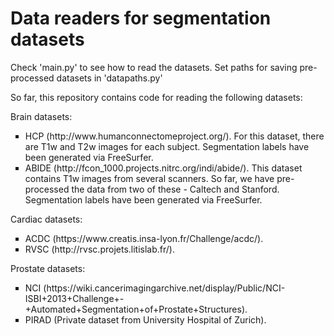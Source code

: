 # Data readers for segmentation datasets

Check 'main.py' to see how to read the datasets.
Set paths for saving pre-processed datasets in 'datapaths.py'

So far, this repository contains code for reading the following datasets:

Brain datasets:
<ul style="list-style-type:square;">
  <li>HCP (http://www.humanconnectomeproject.org/). For this dataset, there are T1w and T2w images for each subject. Segmentation labels have been generated via FreeSurfer. </li>
  <li>ABIDE (http://fcon_1000.projects.nitrc.org/indi/abide/). This dataset contains T1w images from several scanners. So far, we have pre-processed the data from two of these - Caltech and Stanford. Segmentation labels have been generated via FreeSurfer. </li>
</ul>

Cardiac datasets:
<ul style="list-style-type:square;">
  <li>ACDC (https://www.creatis.insa-lyon.fr/Challenge/acdc/). </li>
  <li>RVSC (http://rvsc.projets.litislab.fr/). </li>
</ul>

Prostate datasets:
<ul style="list-style-type:square;">
  <li>NCI (https://wiki.cancerimagingarchive.net/display/Public/NCI-ISBI+2013+Challenge+-+Automated+Segmentation+of+Prostate+Structures). </li>
  <li>PIRAD (Private dataset from University Hospital of Zurich). </li>
</ul>
